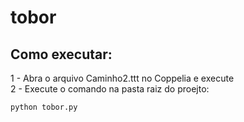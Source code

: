 # tobor

## Como executar:
1 - Abra o arquivo Caminho2.ttt no Coppelia e execute <br>
2 - Execute o comando na pasta raiz do proejto: 

```python
python tobor.py
```
